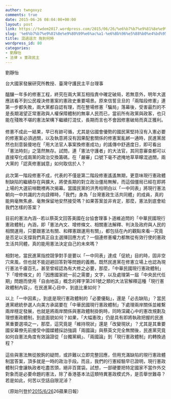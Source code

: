 ```yaml
---
author: twngoxyz
comments: true
date: 2015-06-26 08:04:00+00:00
layout: post
link: https://twdem2017.wordpress.com/2015/06/26/%e6%b7%b7%e9%81%8e%e9%80%99%e6%ac%a1-%e6%8b%96%e5%88%b0%e4%bd%95%e6%99%82/
slug: '%e6%b7%b7%e9%81%8e%e9%80%99%e6%ac%a1-%e6%8b%96%e5%88%b0%e4%bd%95%e6%99%82'
title: 混過這次 拖到何時
wordpress_id: 80
categories:
- 劉靜怡
- 法律 x 憲政民主
---
```


劉靜怡

台大國家發展研究所教授、臺灣守護民主平台理事

  


醞釀一年多的修憲工程，終究在兩大黨互相指責中確定破局，若無意外，明年大選應該看不到公民複決修憲案的憲政史重要場景。原來信誓旦旦的「兩階段修憲」連第一步都失敗，兩大黨都自認有理，而在整場修憲「騙局」落幕後，受害最烈的不是長期渴望正常憲政與人權保障體制的無辜人民而已，當前所有政黨與政客，也只能在殘敗不堪的憲法架構下繼續打混仗，長期而言也不會因修憲破局而真正獲利。  
     
修憲不成此一結果，早已有跡可循，尤其是佔國會優勢的國民黨堅持沒有入憲必要的修憲案必須過關，以及執意將沒有因果配套關係的修憲案亂綁一通時，民進黨居然也刻意裝傻地在「用大法官人事案換修憲成功」的謠傳中舒適度日，即可看出「憲法時刻」之蕩然無存。試問，連「憲法守護者」的大法官，其同意審查都可以直接窄化成兩黨的政治交換籌碼，在「嚴審」口號下毫不遮掩地草草矇混過關，兩大黨的「認真修憲誠意」如何取信於人？  
     
此次第一階段修憲不成，代表的不僅是第二階段修憲遙遙無期，更意味現行憲政體制缺陷的繼續存在與擴大，將使長期的對立政治僵局無解，而這個僵局已經在即將上場的大選前哨戰裡再次揭幕。當國民黨的洪秀柱明白以「一中同表」將現行憲法朝向一中共識的方向詮釋時，「我們」身為「台灣憲政生活共同體」的成員，真的能夠毫無焦慮、毫無保留地安然接受嗎？如果答案並非肯定，那麼，憲法到底會給我們怎樣的答案？  
  
目前的憲法內涵--若以蔡英文回答美國在台協會理事卜道維追問的「中華民國現行憲政體制」內涵，即「憲法內文、增修條文、相關憲法解釋、判決及政府與人民的相關運用，只要跟憲法有關、和釋憲跟運用有關」，都包括在內的觀點來看--究竟是否足以支撐我們真正自主選擇回應方式？一個連修憲權力都無從有效行使的憲政生活共同體，真的能用憲法決定自己的未來嗎？  
     
相對地，當民進黨指控競爭對手是要以「一中同表」達成「促統」目的時，固非空穴來風，但也就不能迴避回答對等問題的義務。既然民進黨在修憲立場上也認為現行憲法千瘡百孔，甚至曾經認為有大修之必要，那麼，「中華民國現行憲政體制」下「增修條文」的「因應國家統一前之需要」文字，以及處理第一屆「中央民代任期」問題而使用「自由地區」概念的釋字第261號之類的大法官解釋這種「現行憲政體制內容」，在民進黨心目中，到底比重如何？  
  
以上「一中因素」，到底是現行憲政體制的「必要優點」，還是「必去缺陷」？當民進黨總統參選人向美方承諾要在「中華民國現行憲政體制」下處理兩岸關係並維繫兩岸穩定發展，也就是將兩岸關係與憲政體制掛鉤時，同時深藏心中的憲改規劃及理想憲政體制，到底面貌如何？如果，「大幅憲改」仍是具有即將執政把握的民進黨重要選項之一，那麼，這究竟是「維持現狀」還是「改變現狀」？尤其是其重要國安幕僚先前接受中國媒體採訪強調「兩國論」與蔡英文完全無關後，民進黨究竟如何自憲法角度有效論證從「台獨黨綱」、「兩國論」到「現行憲政體制」的轉換過程？  
     
這些與憲法無從脫鉤的疑問，或許難以立即完整回應，但用充滿缺陷的現行憲政體制當答案，頂多就是一時的政治手段。而且，我們的行憲經驗早已證明，現行憲政體制只會讓執政者吃盡苦頭，絕非百寶袋。試想，一部硬要把特定國家不當作外交對象而是必要命題的憲法，除了香港基本法這類特異憲政模式外，是否舉世難尋？若是如此，何苦以空話自限泥淖？

  


  


（原始刊登於[2015/6/26](http://www.appledaily.com.tw/realtimenews/article/new/20150626/635775/)26蘋果日報）
